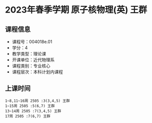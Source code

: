 # 2023年春季学期 原子核物理(英) 王群






## 课程信息

- 课程号：004018e.01
- 学分：4
- 教学类型：理论课
- 开课单位：近代物理系
- 课程类别：专业核心
- 课程层次：本科计划内课程

## 上课时间

```
1~8,11~16周 2505 :3(3,4,5) 王群
1~15周 2505 :5(6,7) 王群
13~14周 2505 :7(3,4,5) 王群
17周 2505 :7(6,7) 王群
```

